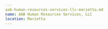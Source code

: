 ```yaml
---
aab-human-resources-services-llc-marietta.md
name: AAB Human Resources Services, LLC
location: Marietta
---
```

